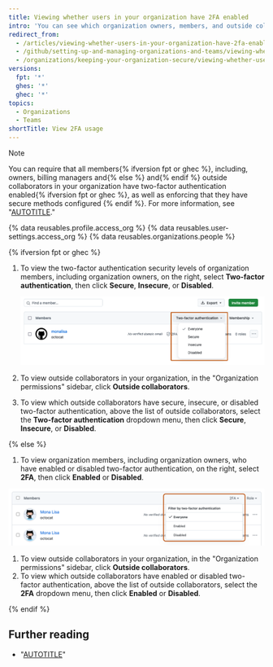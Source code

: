 ```yaml
---
title: Viewing whether users in your organization have 2FA enabled
intro: 'You can see which organization owners, members, and outside collaborators have enabled two-factor authentication{% ifversion mandatory-2fa-required-overview %} or are required to do so{% endif %}.'
redirect_from:
  - /articles/viewing-whether-users-in-your-organization-have-2fa-enabled
  - /github/setting-up-and-managing-organizations-and-teams/viewing-whether-users-in-your-organization-have-2fa-enabled
  - /organizations/keeping-your-organization-secure/viewing-whether-users-in-your-organization-have-2fa-enabled
versions:
  fpt: '*'
  ghes: '*'
  ghec: '*'
topics:
  - Organizations
  - Teams
shortTitle: View 2FA usage
---
```


> [!NOTE]
> You can require that all members{% ifversion fpt or ghec %}, including, owners, billing managers and{% else %} and{% endif %} outside collaborators in your organization have two-factor authentication enabled{% ifversion fpt or ghec %}, as well as enforcing that they have secure methods configured {% endif %}. For more information, see "[AUTOTITLE](/organizations/keeping-your-organization-secure/managing-two-factor-authentication-for-your-organization/requiring-two-factor-authentication-in-your-organization)."

{% data reusables.profile.access_org %}
{% data reusables.user-settings.access_org %}
{% data reusables.organizations.people %}

{% ifversion fpt or ghec %}

1. To view the two-factor authentication security levels of organization members, including organization owners, on the right, select **Two-factor authentication**, then click **Secure**, **Insecure**, or **Disabled**.

   ![Screenshot of the list of organization members. A dropdown menu, labeled "Two-factor authentication", is expanded and outlined in orange.](/assets/images/help/2fa/filter-org-members-by-2fa.png)

1. To view outside collaborators in your organization, in the "Organization permissions" sidebar, click **Outside collaborators**.
1. To view which outside collaborators have secure, insecure, or disabled two-factor authentication, above the list of outside collaborators, select the **Two-factor authentication** dropdown menu, then click **Secure**, **Insecure**, or **Disabled**.

{% else %}

1. To view organization members, including organization owners, who have enabled or disabled two-factor authentication, on the right, select **2FA**, then click **Enabled** or **Disabled**.

![Screenshot of the list of organization members. A dropdown menu, labeled "2FA", is expanded and outlined in orange.](/assets/images/help/2fa/legacy-filter-org-members-by-2fa.png)

1. To view outside collaborators in your organization, in the "Organization permissions" sidebar, click **Outside collaborators**.
1. To view which outside collaborators have enabled or disabled two-factor authentication, above the list of outside collaborators, select the **2FA** dropdown menu, then click **Enabled** or **Disabled**.

{% endif %}

## Further reading

* "[AUTOTITLE](/account-and-profile/setting-up-and-managing-your-personal-account-on-github/managing-your-membership-in-organizations/viewing-peoples-roles-in-an-organization)"
